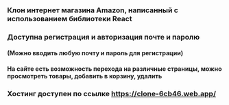 ### Клон интернет магазина Amazon, написанный с использованием библиотеки React

### Доступна регистрация и авторизация почте и паролю
#### (Можно вводить любую почту и пароль для регистрации)

#### На сайте есть возможность перехода на различные страницы, можно просмотреть товары, добавить в корзину, удалить 

### Хостинг доступен по ссылке https://clone-6cb46.web.app/
